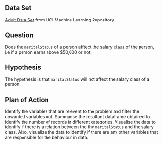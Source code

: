 ## Data Set

[Adult Data Set](http://archive.ics.uci.edu/ml/datasets/Adult) from UCI Machine Learning Repository.

## Question

Does the `maritalStatus` of a person afftect the salary `class` of the person, i.e if a person earns above $50,000 or not.

## Hypothesis

The hypothesis is that `maritalStatus` will not affect the salary class of a person.

## Plan of Action

Identify the variables that are relevent to the problem and filter the unwanted variables out. Summarise the resultant dataframe obtained to identify the number of records in different categories. Visualise the data to identify if there is a relation between the the `maritalStatus` and the salary class. Also, visualize the data to identify if there are any other variables that are responsible for the behaviour in data.